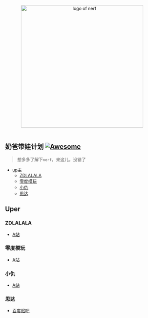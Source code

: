 <p align="center">
  <br>
  <img width="400" src="./assets/nerf-logo.png" alt="logo of nerf">
  <br>
  <br>
</p>

## 奶爸带娃计划 [![Awesome](https://img.shields.io/badge/awesome-nerf-1abc9c.svg)](https://github.com/leftstick/baby-raising-plan)

> 想多多了解下`nerf`，来这儿，没错了

- [up主](#uper)
  - [ZDLALALA](#ZDLALALA)
  - [零度模玩](#零度模玩)
  - [小仇](#小仇)
  - [思达](#思达)


## Uper

### ZDLALALA

- [A站](https://www.acfun.cn/u/40572513)

### 零度模玩

- [A站](https://www.acfun.cn/u/4469856)

### 小仇

- [A站](https://www.acfun.cn/u/37284963)

### 思达

- [百度贴吧](https://tieba.baidu.com/home/main?un=%E6%80%9D%E8%BE%BE%E6%99%93%E5%90%A7)
